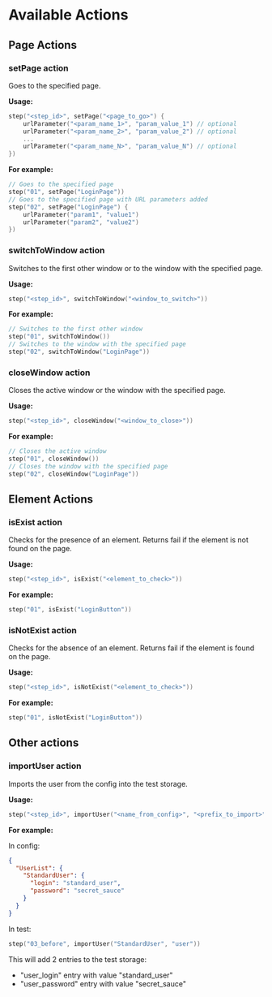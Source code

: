 # Available Actions

## Page Actions

### setPage action

Goes to the specified page.

**Usage:**

```kotlin
step("<step_id>", setPage("<page_to_go>") {
    urlParameter("<param_name_1>", "param_value_1") // optional
    urlParameter("<param_name_2>", "param_value_2") // optional
    ...
    urlParameter("<param_name_N>", "param_value_N") // optional
})
```

**For example:**

```kotlin
// Goes to the specified page
step("01", setPage("LoginPage"))
// Goes to the specified page with URL parameters added
step("02", setPage("LoginPage") {
    urlParameter("param1", "value1")
    urlParameter("param2", "value2")
})
```

### switchToWindow action

Switches to the first other window or to the window with the specified page.

**Usage:**

```kotlin
step("<step_id>", switchToWindow("<window_to_switch>"))
```

**For example:**

```kotlin
// Switches to the first other window
step("01", switchToWindow())
// Switches to the window with the specified page 
step("02", switchToWindow("LoginPage"))
```

### closeWindow action

Closes the active window or the window with the specified page.

**Usage:**

```kotlin
step("<step_id>", closeWindow("<window_to_close>"))
```

**For example:**

```kotlin
// Closes the active window
step("01", closeWindow())
// Closes the window with the specified page 
step("02", closeWindow("LoginPage"))
```

## Element Actions

### isExist action

Checks for the presence of an element. Returns fail if the element is not found on the page.

**Usage:**

```kotlin
step("<step_id>", isExist("<element_to_check>"))
```

**For example:**

```kotlin
step("01", isExist("LoginButton"))
```

### isNotExist action

Checks for the absence of an element. Returns fail if the element is found on the page.

**Usage:**

```kotlin
step("<step_id>", isNotExist("<element_to_check>"))
```

**For example:**

```kotlin
step("01", isNotExist("LoginButton"))
```

## Other actions

### importUser action

Imports the user from the config into the test storage.

**Usage:**

```kotlin
step("<step_id>", importUser("<name_from_config>", "<prefix_to_import>"))
```

**For example:**

In config:

```json
{
  "UserList": {
    "StandardUser": {
      "login": "standard_user",
      "password": "secret_sauce"
    }
  }
}
```

In test:

```kotlin
step("03_before", importUser("StandardUser", "user"))
```

This will add 2 entries to the test storage:

- "user_login" entry with value "standard_user"
- "user_password" entry with value "secret_sauce"
